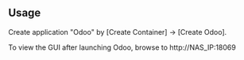 ## Usage
Create application "Odoo" by [Create Container] → [Create Odoo].

To view the GUI after launching Odoo, browse to http://NAS_IP:18069
